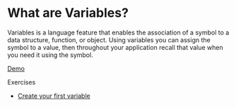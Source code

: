 # What are Variables?

Variables is a language feature that enables the association of a symbol to a data structure, function, or object. Using variables you can assign the symbol to a value, then throughout your application recall that value when you need it using the symbol.

[Demo](/1-what-are-variables/demo)

Exercises

- [Create your first variable](/1-what-are-variables/1)
